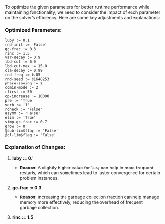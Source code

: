 To optimize the given parameters for better runtime performance while maintaining functionality, we need to consider the impact of each parameter on the solver's efficiency. Here are some key adjustments and explanations:

### Optimized Parameters:

```plaintext
luby := 0.1
rnd-init := 'False'
gc-frac := 0.3
rinc := 1.5
var-decay := 0.9
lbd-cut := 6.0
lbd-cut-max := 15.0
cla-decay := 0.99
rnd-freq := 0.05
rnd-seed := 91648253
phase-saving := 2
ccmin-mode := 2
rfirst := 50
cp-increase := 10000
pre := 'True'
verb := '1'
rcheck := 'False'
asymm := 'False'
elim := 'True'
simp-gc-frac := 0.7
grow := 0
@sub-lim$flag := 'False'
@cl-lim$flag := 'False'
```

### Explanation of Changes:

1. **luby := 0.1**
   - **Reason**: A slightly higher value for `luby` can help in more frequent restarts, which can sometimes lead to faster convergence for certain problem instances.

2. **gc-frac := 0.3**
   - **Reason**: Increasing the garbage collection fraction can help manage memory more effectively, reducing the overhead of frequent garbage collection.

3. **rinc := 1.5**
   - **Reason**: Reducing the restart increment factor can lead to more frequent restarts, which can help escape local minima and potentially find solutions faster.

4. **var-decay := 0.9**
   - **Reason**: A higher variable activity decay factor can help in maintaining a more balanced activity score, preventing the solver from getting stuck on a few variables.

5. **lbd-cut := 6.0**
   - **Reason**: Increasing the LBD cutoff value can help in reducing the number of learned clauses, which can improve performance by reducing memory usage and processing time.

6. **lbd-cut-max := 15.0**
   - **Reason**: Similarly, increasing the maximum LBD cutoff value can further reduce the number of learned clauses, but not too much to lose important information.

7. **cla-decay := 0.99**
   - **Reason**: Slightly reducing the clause activity decay factor can help in maintaining the relevance of clauses over time, which can be beneficial for longer-running problems.

8. **rnd-freq := 0.05**
   - **Reason**: Introducing a small frequency of random variable selection can help in diversifying the search and potentially finding solutions faster.

9. **rfirst := 50**
   - **Reason**: Reducing the number of conflicts before the first restart can help in more frequent restarts, which can be beneficial for certain problem types.

10. **cp-increase := 10000**
    - **Reason**: Reducing the increase in conflict limit for clause deletion can help in more aggressive clause deletion, which can reduce memory usage and improve performance.

11. **simp-gc-frac := 0.7**
    - **Reason**: Increasing the garbage collection fraction during simplification can help manage memory more effectively, reducing the overhead of frequent garbage collection.

### Additional Considerations:

- **pre := 'True'**
  - **Reason**: Preprocessing is generally beneficial as it can simplify the problem and reduce the search space.

- **verb := '1'**
  - **Reason**: Keeping the verbosity level at 1 provides a balance between detailed output and minimal overhead.

- **rcheck := 'False'**
  - **Reason**: Disabling the check for satisfied clauses during simplification can reduce overhead, especially if the problem is large.

- **asymm := 'False'**
  - **Reason**: Asymmetric branching is generally not necessary unless the problem has specific characteristics that benefit from it.

- **elim := 'True'**
  - **Reason**: Variable elimination can significantly reduce the problem size and improve performance.

- **grow := 0**
  - **Reason**: Keeping this at 0 ensures that the solver does not unnecessarily grow the problem during simplification.

- **@sub-lim$flag := 'False'**
  - **Reason**: Using the bounded subsumption limit (`sub-lim$bounded`) is generally safer and more efficient for most problems.

- **@cl-lim$flag := 'False'**
  - **Reason**: Using the bounded clause learning limit (`cl-lim$bounded`) helps in managing memory and processing time effectively.

By making these adjustments, the solver should exhibit improved runtime performance while maintaining its ability to solve the given problem effectively.